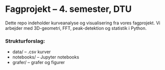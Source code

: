 # Fagprojekt – 4. semester, DTU

Dette repo indeholder kurveanalyse og visualisering fra vores fagprojekt.
Vi arbejder med 3D-geometri, FFT, peak-detektion og statistik i Python.

### Strukturforslag:
- data/ – .csv kurver
- notebooks/ – Jupyter notebooks
- grafer/ – grafer og figurer
